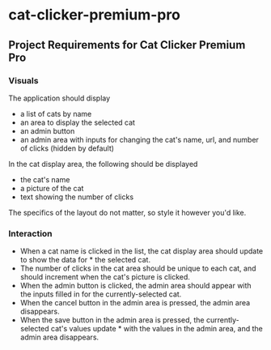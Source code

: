 # cat-clicker-premium-pro

## Project Requirements for Cat Clicker Premium Pro

### Visuals

The application should display

* a list of cats by name
* an area to display the selected cat
* an admin button
* an admin area with inputs for changing the cat's name, url, and number of clicks (hidden by default)

In the cat display area, the following should be displayed

* the cat's name
* a picture of the cat
* text showing the number of clicks

The specifics of the layout do not matter, so style it however you'd like.

### Interaction
* When a cat name is clicked in the list, the cat display area should update to show the data for * the selected cat.
* The number of clicks in the cat area should be unique to each cat, and should increment when the cat's picture is clicked.
* When the admin button is clicked, the admin area should appear with the inputs filled in for the currently-selected cat.
* When the cancel button in the admin area is pressed, the admin area disappears.
* When the save button in the admin area is pressed, the currently-selected cat's values update * with the values in the admin area, and the admin area disappears.
